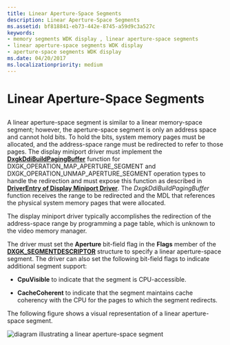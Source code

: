 ```yaml
---
title: Linear Aperture-Space Segments
description: Linear Aperture-Space Segments
ms.assetid: bf818841-eb73-442e-8745-a59d9c3a527c
keywords:
- memory segments WDK display , linear aperture-space segments
- linear aperture-space segments WDK display
- aperture-space segments WDK display
ms.date: 04/20/2017
ms.localizationpriority: medium
---
```


# Linear Aperture-Space Segments


## <span id="ddk_linear_aperture_space_segments_gg"></span><span id="DDK_LINEAR_APERTURE_SPACE_SEGMENTS_GG"></span>


A linear aperture-space segment is similar to a linear memory-space segment; however, the aperture-space segment is only an address space and cannot hold bits. To hold the bits, system memory pages must be allocated, and the address-space range must be redirected to refer to those pages. The display miniport driver must implement the [**DxgkDdiBuildPagingBuffer**](/windows-hardware/drivers/ddi/d3dkmddi/nc-d3dkmddi-dxgkddi_buildpagingbuffer) function for DXGK\_OPERATION\_MAP\_APERTURE\_SEGMENT and DXGK\_OPERATION\_UNMAP\_APERTURE\_SEGMENT operation types to handle the redirection and must expose this function as described in [**DriverEntry of Display Miniport Driver**](./driverentry-of-display-miniport-driver.md). The *DxgkDdiBuildPagingBuffer* function receives the range to be redirected and the MDL that references the physical system memory pages that were allocated.

The display miniport driver typically accomplishes the redirection of the address-space range by programming a page table, which is unknown to the video memory manager.

The driver must set the **Aperture** bit-field flag in the **Flags** member of the [**DXGK\_SEGMENTDESCRIPTOR**](/windows-hardware/drivers/ddi/d3dkmddi/ns-d3dkmddi-_dxgk_segmentdescriptor) structure to specify a linear aperture-space segment. The driver can also set the following bit-field flags to indicate additional segment support:

-   **CpuVisible** to indicate that the segment is CPU-accessible.

-   **CacheCoherent** to indicate that the segment maintains cache coherency with the CPU for the pages to which the segment redirects.

The following figure shows a visual representation of a linear aperture-space segment.

![diagram illustrating a linear aperture-space segment](images/aptrspac.png)

 

